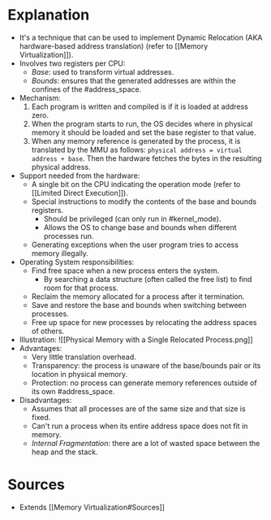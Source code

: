# Explanation
- It's a technique that can be used to implement Dynamic Relocation (AKA hardware-based address translation) (refer to [[Memory Virtualization]]).
- Involves two registers per CPU:
	- *Base*: used to transform virtual addresses.
	- *Bounds*: ensures that the generated addresses are within the confines of the #address_space.
- Mechanism:
	1. Each program is written and compiled is if it is loaded at address zero.
	2. When the program starts to run, the OS decides where in physical memory it should be loaded and set the base register to that value.
	3. When any memory reference is generated by the process, it is translated by the MMU as follows: `physical address = virtual address + base`. Then the hardware fetches the bytes in the resulting physical address.
- Support needed from the hardware:
	- A single bit on the CPU indicating the operation mode (refer to [[Limited Direct Execution]]).
	- Special instructions to modify the contents of the base and bounds registers.
		- Should be privileged (can only run in #kernel_mode).
		- Allows the OS to change base and bounds when different processes run.
	- Generating exceptions when the user program tries to access memory illegally.
- Operating System responsibilities:
	- Find free space when a new process enters the system.
		- By searching a data structure (often called the free list) to find room for that process.
	- Reclaim the memory allocated for a process after it termination.
	- Save and restore the base and bounds when switching between processes.
	- Free up space for new processes by relocating the address spaces of others.
- Illustration: ![[Physical Memory with a Single Relocated Process.png]]
- Advantages:
	- Very little translation overhead.
	- Transparency: the process is unaware of the base/bounds pair or its location in physical memory.
	- Protection: no process can generate memory references outside of its own #address_space.
- Disadvantages:
	- Assumes that all processes are of the same size and that size is fixed.
	- Can't run a process when its entire address space does not fit in memory.
	- *Internal Fragmentation*: there are a lot of wasted space between the heap and the stack.

# Sources
- Extends [[Memory Virtualization#Sources]]